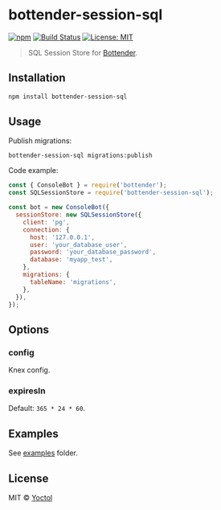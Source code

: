 # bottender-session-sql

[![npm](https://img.shields.io/npm/v/bottender-session-sql.svg?style=flat-square)](https://www.npmjs.com/package/bottender-session-sql)
[![Build Status](https://travis-ci.org/bottenderjs/bottender-session-sql.svg?branch=master)](https://travis-ci.org/bottenderjs/bottender-session-sql)
[![License: MIT](https://img.shields.io/badge/License-MIT-blue.svg)](https://opensource.org/licenses/MIT)

> SQL Session Store for [Bottender](https://github.com/Yoctol/bottender).

## Installation

```sh
npm install bottender-session-sql
```

## Usage

Publish migrations:

```
bottender-session-sql migrations:publish
```

Code example:

```js
const { ConsoleBot } = require('bottender');
const SQLSessionStore = require('bottender-session-sql');

const bot = new ConsoleBot({
  sessionStore: new SQLSessionStore({
    client: 'pg',
    connection: {
      host: '127.0.0.1',
      user: 'your_database_user',
      password: 'your_database_password',
      database: 'myapp_test',
    },
    migrations: {
      tableName: 'migrations',
    },
  }),
});
```

## Options

### config

Knex config.

### expiresIn

Default: `365 * 24 * 60`.

## Examples

See [examples](./examples) folder.

## License

MIT © [Yoctol](https://github.com/bottenderjs/bottender-session-sql)
